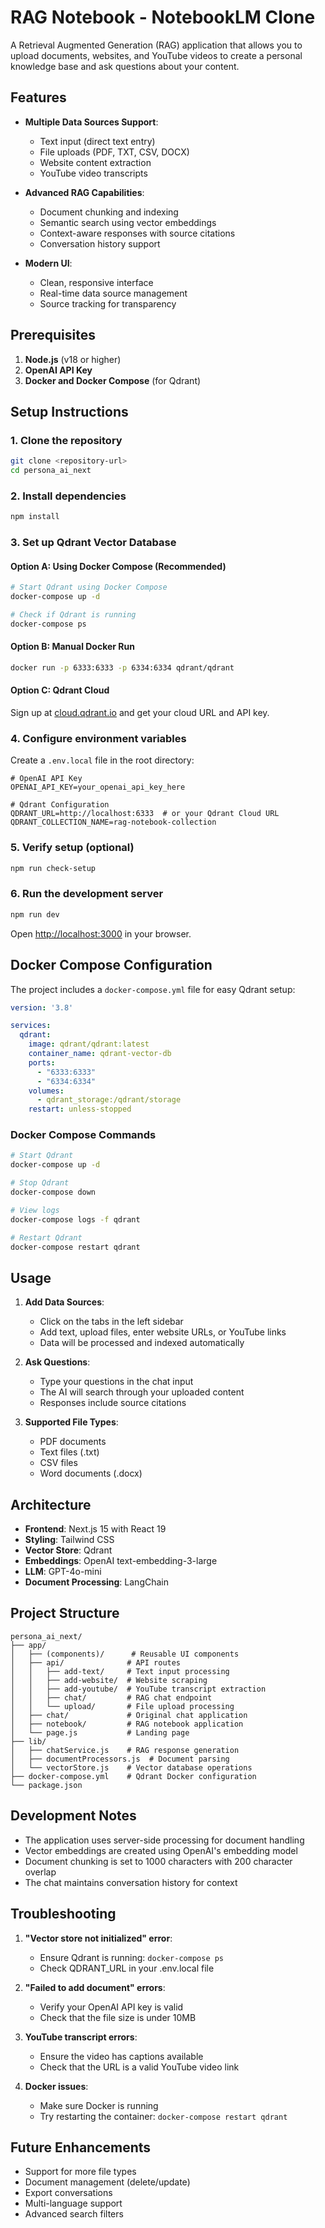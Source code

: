 # RAG Notebook - NotebookLM Clone

A Retrieval Augmented Generation (RAG) application that allows you to upload documents, websites, and YouTube videos to create a personal knowledge base and ask questions about your content.

## Features

- **Multiple Data Sources Support**:
  - Text input (direct text entry)
  - File uploads (PDF, TXT, CSV, DOCX)
  - Website content extraction
  - YouTube video transcripts

- **Advanced RAG Capabilities**:
  - Document chunking and indexing
  - Semantic search using vector embeddings
  - Context-aware responses with source citations
  - Conversation history support

- **Modern UI**:
  - Clean, responsive interface
  - Real-time data source management
  - Source tracking for transparency

## Prerequisites

1. **Node.js** (v18 or higher)
2. **OpenAI API Key**
3. **Docker and Docker Compose** (for Qdrant)

## Setup Instructions

### 1. Clone the repository
```bash
git clone <repository-url>
cd persona_ai_next
```

### 2. Install dependencies
```bash
npm install
```

### 3. Set up Qdrant Vector Database

#### Option A: Using Docker Compose (Recommended)
```bash
# Start Qdrant using Docker Compose
docker-compose up -d

# Check if Qdrant is running
docker-compose ps
```

#### Option B: Manual Docker Run
```bash
docker run -p 6333:6333 -p 6334:6334 qdrant/qdrant
```

#### Option C: Qdrant Cloud
Sign up at [cloud.qdrant.io](https://cloud.qdrant.io) and get your cloud URL and API key.

### 4. Configure environment variables

Create a `.env.local` file in the root directory:

```env
# OpenAI API Key
OPENAI_API_KEY=your_openai_api_key_here

# Qdrant Configuration
QDRANT_URL=http://localhost:6333  # or your Qdrant Cloud URL
QDRANT_COLLECTION_NAME=rag-notebook-collection
```

### 5. Verify setup (optional)
```bash
npm run check-setup
```

### 6. Run the development server
```bash
npm run dev
```

Open [http://localhost:3000](http://localhost:3000) in your browser.

## Docker Compose Configuration

The project includes a `docker-compose.yml` file for easy Qdrant setup:

```yaml
version: '3.8'

services:
  qdrant:
    image: qdrant/qdrant:latest
    container_name: qdrant-vector-db
    ports:
      - "6333:6333"
      - "6334:6334"
    volumes:
      - qdrant_storage:/qdrant/storage
    restart: unless-stopped
```

### Docker Compose Commands

```bash
# Start Qdrant
docker-compose up -d

# Stop Qdrant
docker-compose down

# View logs
docker-compose logs -f qdrant

# Restart Qdrant
docker-compose restart qdrant
```

## Usage

1. **Add Data Sources**:
   - Click on the tabs in the left sidebar
   - Add text, upload files, enter website URLs, or YouTube links
   - Data will be processed and indexed automatically

2. **Ask Questions**:
   - Type your questions in the chat input
   - The AI will search through your uploaded content
   - Responses include source citations

3. **Supported File Types**:
   - PDF documents
   - Text files (.txt)
   - CSV files
   - Word documents (.docx)

## Architecture

- **Frontend**: Next.js 15 with React 19
- **Styling**: Tailwind CSS
- **Vector Store**: Qdrant
- **Embeddings**: OpenAI text-embedding-3-large
- **LLM**: GPT-4o-mini
- **Document Processing**: LangChain

## Project Structure

```
persona_ai_next/
├── app/
│   ├── (components)/      # Reusable UI components
│   ├── api/              # API routes
│   │   ├── add-text/     # Text input processing
│   │   ├── add-website/  # Website scraping
│   │   ├── add-youtube/  # YouTube transcript extraction
│   │   ├── chat/         # RAG chat endpoint
│   │   └── upload/       # File upload processing
│   ├── chat/             # Original chat application
│   ├── notebook/         # RAG notebook application
│   └── page.js           # Landing page
├── lib/
│   ├── chatService.js    # RAG response generation
│   ├── documentProcessors.js  # Document parsing
│   └── vectorStore.js    # Vector database operations
├── docker-compose.yml    # Qdrant Docker configuration
└── package.json
```

## Development Notes

- The application uses server-side processing for document handling
- Vector embeddings are created using OpenAI's embedding model
- Document chunking is set to 1000 characters with 200 character overlap
- The chat maintains conversation history for context

## Troubleshooting

1. **"Vector store not initialized" error**:
   - Ensure Qdrant is running: `docker-compose ps`
   - Check QDRANT_URL in your .env.local file

2. **"Failed to add document" errors**:
   - Verify your OpenAI API key is valid
   - Check that the file size is under 10MB

3. **YouTube transcript errors**:
   - Ensure the video has captions available
   - Check that the URL is a valid YouTube video link

4. **Docker issues**:
   - Make sure Docker is running
   - Try restarting the container: `docker-compose restart qdrant`

## Future Enhancements

- Support for more file types
- Document management (delete/update)
- Export conversations
- Multi-language support
- Advanced search filters
